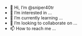 - 👋 Hi, I’m @sniper40tr
- 👀 I’m interested in ...
- 🌱 I’m currently learning ...
- 💞️ I’m looking to collaborate on ...
- 📫 How to reach me ...

<!---
sniper40tr/sniper40tr is a ✨ special ✨ repository because its `README.md` (this file) appears on your GitHub profile.
You can click the Preview link to take a look at your changes.
--->
